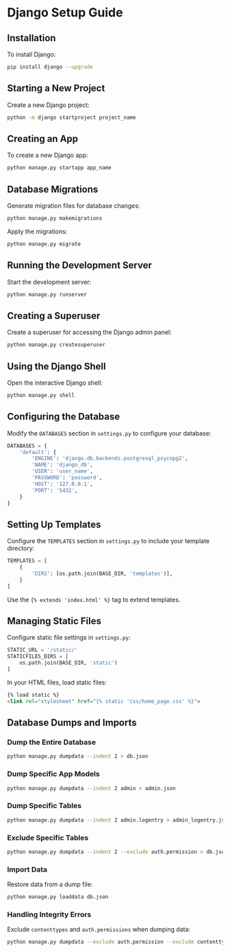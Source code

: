 # Django Setup Guide

## Installation

To install Django:
```bash
pip install django --upgrade
```

## Starting a New Project

Create a new Django project:
```bash
python -m django startproject project_name
```

## Creating an App

To create a new Django app:
```bash
python manage.py startapp app_name
```

## Database Migrations

Generate migration files for database changes:
```bash
python manage.py makemigrations
```

Apply the migrations:
```bash
python manage.py migrate
```

## Running the Development Server

Start the development server:
```bash
python manage.py runserver
```

## Creating a Superuser

Create a superuser for accessing the Django admin panel:
```bash
python manage.py createsuperuser
```

## Using the Django Shell

Open the interactive Django shell:
```bash
python manage.py shell
```

## Configuring the Database

Modify the `DATABASES` section in `settings.py` to configure your database:
```python
DATABASES = {
    'default': {
        'ENGINE': 'django.db.backends.postgresql_psycopg2',
        'NAME': 'django_db',
        'USER': 'user_name',
        'PASSWORD': 'password',
        'HOST': '127.0.0.1',
        'PORT': '5432',
    }
}
```

## Setting Up Templates

Configure the `TEMPLATES` section in `settings.py` to include your template directory:
```python
TEMPLATES = [
    {
        'DIRS': [os.path.join(BASE_DIR, 'templates')],
    }
]
```

Use the `{% extends 'index.html' %}` tag to extend templates.

## Managing Static Files

Configure static file settings in `settings.py`:
```python
STATIC_URL = '/static/'
STATICFILES_DIRS = [
    os.path.join(BASE_DIR, 'static')
]
```

In your HTML files, load static files:
```html
{% load static %}
<link rel="stylesheet" href="{% static 'css/home_page.css' %}">
```

## Database Dumps and Imports

### Dump the Entire Database
```bash
python manage.py dumpdata --indent 2 > db.json
```

### Dump Specific App Models
```bash
python manage.py dumpdata --indent 2 admin > admin.json
```

### Dump Specific Tables
```bash
python manage.py dumpdata --indent 2 admin.logentry > admin_logentry.json
```

### Exclude Specific Tables
```bash
python manage.py dumpdata --indent 2 --exclude auth.permission > db.json
```

### Import Data
Restore data from a dump file:
```bash
python manage.py loaddata db.json
```

### Handling Integrity Errors
Exclude `contenttypes` and `auth.permissions` when dumping data:
```bash
python manage.py dumpdata --exclude auth.permission --exclude contenttypes > db.json
```